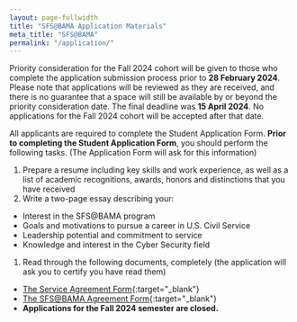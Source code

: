 ```yaml
---
layout: page-fullwidth
title: "SFS@BAMA Application Materials"
meta_title: "SFS@BAMA"
permalink: "/application/"
---
```



Priority consideration for the Fall 2024 cohort will be given to those who complete the application submission process prior to **28 February 2024**. Please note that applications will be reviewed as they are received, and there is no guarantee that a space will still be available by or beyond the priority consideration date. The final deadline was **15 April 2024**. No applications for the Fall 2024 cohort will be accepted after that date.


All applicants are required to complete the Student Application Form.
**Prior to completing the Student Application Form**, you should perform the following tasks. (The Application Form will ask for this information)


1. Prepare a resume including key skills and work experience, as well as a list of academic recognitions, awards, honors and distinctions that you have received
1. Write a two-page essay describing your:
* Interest in the SFS@BAMA program
* Goals and motivations to pursue a career in U.S. Civil Service
* Leadership potential and commitment to service
* Knowledge and interest in the Cyber Security field
1. Read through the following documents, completely (the application will ask you to certify you have read them)
* [The Service Agreement Form](https://alabama.box.com/s/r5vqcsbm04lk7h6dhkv5cewouese5941){:target="_blank"}
* [The SFS@BAMA Agreement Form](https://alabama.box.com/s/03nozzuhghe66syqb7rubfeeprhsyk92){:target="_blank"}
* **Applications for the Fall 2024 semester are closed.**

